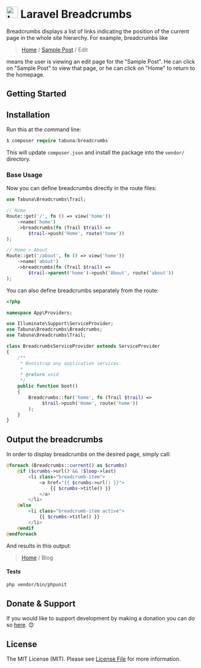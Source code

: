 # <img src="https://raw.githubusercontent.com/tabuna/breadcrumbs/master/logo.svg" width="30" height="30" alt="Laravel Breadcrumbs"> Laravel Breadcrumbs

Breadcrumbs displays a list of links indicating the position of the current page in the whole site hierarchy. For example, breadcrumbs like

> [Home](#) / [Sample Post](#) / Edit

means the user is viewing an edit page for the "Sample Post". He can click on "Sample Post" to view that page, or he can click on "Home" to return to the homepage.


## Getting Started

## Installation

Run this at the command line:
```php
$ composer require tabuna/breadcrumbs
```
This will update `composer.json` and install the package into the `vendor/` directory.

### Base Usage

Now you can define breadcrumbs directly in the route files:

```php
use Tabuna\Breadcrumbs\Trail;

// Home
Route::get('/', fn () => view('home'))
    ->name('home')
    ->breadcrumbs(fn (Trail $trail) =>
        $trail->push('Home', route('home'))
);

// Home > About
Route::get('/about', fn () => view('home'))
    ->name('about')
    ->breadcrumbs(fn (Trail $trail) =>
        $trail->parent('home')->push('About', route('about'))
);
```

You can also define breadcrumbs separately from the route:

```php
<?php

namespace App\Providers;

use Illuminate\Support\ServiceProvider;
use Tabuna\Breadcrumbs\Breadcrumbs;
use Tabuna\Breadcrumbs\Trail;

class BreadcrumbsServiceProvider extends ServiceProvider
{
    /**
     * Bootstrap any application services.
     *
     * @return void
     */
    public function boot()
    {
        Breadcrumbs::for('home', fn (Trail $trail) =>
             $trail->push('Home', route('home'))
        );
    }
}
```

## Output the breadcrumbs

In order to display breadcrumbs on the desired page, simply call:

```php
@foreach (Breadcrumbs::current() as $crumbs)
    @if ($crumbs->url() && !$loop->last)
        <li class="breadcrumb-item">
            <a href="{{ $crumbs->url() }}">
                {{ $crumbs->title() }}
            </a>
        </li>
    @else
        <li class="breadcrumb-item active">
            {{ $crumbs->title() }}
        </li>
    @endif
@endforeach
```

And results in this output:

> [Home](#) / Blog

#### Tests

```bash
php vendor/bin/phpunit 
```

## Donate & Support

If you would like to support development by making a donation you can do so [here](https://www.paypal.me/tabuna/10usd). &#x1F60A;


## License

The MIT License (MIT). Please see [License File](LICENSE) for more information.
